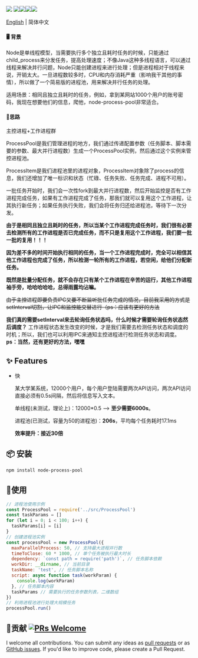 ![](https://i.loli.net/2019/03/24/5c973b70e65b3.png)
![](https://img.shields.io/npm/v/node-process-pool.svg)![](https://img.shields.io/npm/dw/node-process-pool.svg)![](https://img.shields.io/bundlephobia/min/node-process-pool.svg)![](https://img.shields.io/npm/l/node-process-pool.svg)

[English](./README.md) | 简体中文

#### 🖥 背景

Node是单线程模型，当需要执行多个独立且耗时任务的时候，只能通过child_process来分发任务，提高处理速度；不像Java这种多线程语言，可以通过线程来解决并行问题，Node只能创建进程来进行处理；但是进程相对于线程来说，开销太大。一旦进程数较多时，CPU和内存消耗严重（影响我干其他的事情），所以做了一个简易版的进程池，用来解决并行任务的处理。

适用场景：相同且独立且耗时的任务，例如，拿到某网站1000个用户的账号密码，我现在想要他们的信息，爬他，node-process-pool非常适合。

#### 🤔思路

主控进程+工作进程群

ProcessPool是我们管理进程的地方，我们通过传递配置参数（任务脚本、脚本需要的参数、最大并行进程数）生成一个ProcessPool实例，然后通过这个实例来管控进程池。

ProcessItem是我们进程池里的进程对象，ProcessItem对象除了process的信息，我们还增加了唯一标识和状态（忙碌、任务失败、任务完成、进程不可用）。

一批任务开始时，我们会一次性fork到最大并行进程数，然后开始监控是否有工作进程完成任务，如果有工作进程完成了任务，那我们就可以复用这个工作进程，让其执行新任务；如果任务执行失败，我们会将任务归还给进程池，等待下一次分发。

**由于是相同且独立且耗时的任务，所以当某个工作进程完成任务时，我们很有必要去检测所有的工作进程是否已完成任务，而不只是复用这个工作进程，我们要一批一批的复用！！！**

**因为差不多的时间开始执行相同的任务，当一个工作进程完成时，完全可以相信其他工作进程也完成了任务，所以检测一轮所有的工作进程，若空闲，给他们分配新任务。**

**既然是批量分配任务，就不会存在只有某个工作进程在辛苦的运行，其他工作进程袖手旁，哈哈哈哈哈，总得雨露均沾嘛。**

~~由于主控进程即要负责IPC又要不断监听批任务完成的情况，目前我采用的方式是setInterval切割，让IPC和监控能交替进行（ps：应该有更好的方法~~

**我们真的需要setInterval来去轮询任务状态吗，什么时候才需要轮询任务状态然后调度？**
工作进程状态发生改变的时候，才是我们需要去检测任务状态和调度的时机；所以，我们也可以利用IPC来通知主控进程进行检测任务状态和调度。
**ps：当然，还有更好的方法，嘿嘿**

## ✨ Features

- 快

  某大学某系统，12000个用户，每个用户登陆需要两次API访问，两次API访问直接必须有0.5s间隔，然后将信息写入文本。

  单线程(未测试，理论上)：12000*0.5 —> **至少需要6000s**。

  进程池(已测试，容量为50的进程池)：**206s**，平均每个任务耗时17.1ms

  **效率提升：接近30倍**

## 📦 安装

```bash
npm install node-process-pool
```

## 🔨使用

```js
// 进程池使用示例
const ProcessPool = require('../src/ProcessPool')
const taskParams = []
for (let i = 0; i < 100; i++) {
  taskParams[i] = [i]
}
// 创建进程池实例
const processPool = new ProcessPool({
  maxParallelProcess: 50, // 支持最大进程并行数
  timeToClose: 60 * 1000, // 单个任务被执行最大时长
  dependency: `const path = require('path')`, // 任务脚本依赖
  workDir: __dirname, // 当前目录
  taskName: 'test', // 任务脚本名称
  script: async function task(workParam) {
    console.log(workParam)
  }, // 任务脚本内容
  taskParams // 需要执行的任务参数列表，二维数组
})
// 利用进程池进行处理大规模任务
processPool.run()
```

## 🤝贡献 [![PRs Welcome](https://img.shields.io/badge/PRs-welcome-brightgreen.svg?style=flat-square)](http://makeapullrequest.com)

I welcome all contributions. You can submit any ideas as [pull requests](https://github.com/geniusfunny/node-process-pool/pulls) or as [GitHub issues](https://github.com/geniusfunny/node-process/issues). If you'd like to improve code, please create a Pull Request.
